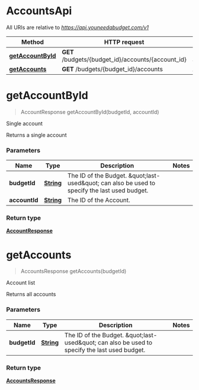 # AccountsApi

All URIs are relative to *https://api.youneedabudget.com/v1*

Method | HTTP request | Description
------------- | ------------- | -------------
[**getAccountById**](AccountsApi.md#getAccountById) | **GET** /budgets/{budget_id}/accounts/{account_id} | Single account
[**getAccounts**](AccountsApi.md#getAccounts) | **GET** /budgets/{budget_id}/accounts | Account list


<a name="getAccountById"></a>
# **getAccountById**
> AccountResponse getAccountById(budgetId, accountId)

Single account

Returns a single account

### Parameters

Name | Type | Description  | Notes
------------- | ------------- | ------------- | -------------
 **budgetId** | [**String**](.md)| The ID of the Budget.  \&quot;last-used\&quot; can also be used to specify the last used budget. | 
 **accountId** | [**String**](.md)| The ID of the Account. | 

### Return type

[**AccountResponse**](AccountResponse.md)

<a name="getAccounts"></a>
# **getAccounts**
> AccountsResponse getAccounts(budgetId)

Account list

Returns all accounts

### Parameters

Name | Type | Description  | Notes
------------- | ------------- | ------------- | -------------
 **budgetId** | [**String**](.md)| The ID of the Budget.  \&quot;last-used\&quot; can also be used to specify the last used budget. | 

### Return type

[**AccountsResponse**](AccountsResponse.md)

